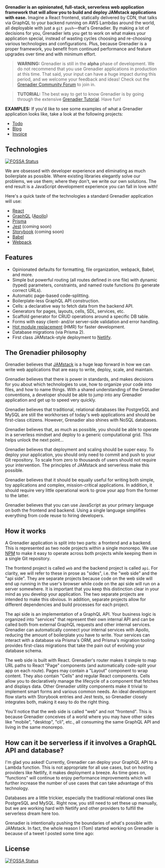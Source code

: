 **Grenadier is an opinionated, full-stack, serverless web application framework
that will allow you to build and deploy JAMstack applications with ease.**
Imagine a React frontend, statically delivered by CDN, that talks via GraphQL to
your backend running on AWS Lambdas around the world, all deployable with just a
`git push`—that's Grenadier. By making a lot of decisions for you, Grenadier lets
you get to work on what makes your application special, instead of wasting
cycles choosing and re-choosing various technologies and configurations. Plus,
because Grenadier is a proper framework, you benefit from continued performance
and feature upgrades over time and with minimum effort.

> **WARNING:** Grenadier is still in the **alpha** phase of development. We do not
> recommend that you use Grenadier applications in production at this time. That said,
> your input can have a huge impact during this period, and we welcome your feedback
> and ideas! Check out the [Grenadier Community
> Forum](https://community.grenadierjs.web.app/) to join in.

> **TUTORIAL:** The best way to get to know Grenadier is by going through the extensive
> [Grenadier Tutorial](https://grenadierjs.web.app/tutorial). Have fun!

**EXAMPLES:** If you'd like to see some examples of what a Grenadier application looks
like, take a look at the following projects:

-   [Todo](https://github.com/grenadierjs/example-todo)
-   [Blog](https://github.com/grenadierjs/example-blog)
-   [Invoice](https://github.com/grenadierjs/example-invoice)

## Technologies
[![FOSSA Status](https://app.fossa.com/api/projects/git%2Bgithub.com%2FGrenadierJS%2Fgrenadier.svg?type=shield)](https://app.fossa.com/projects/git%2Bgithub.com%2FGrenadierJS%2Fgrenadier?ref=badge_shield)


We are obsessed with developer experience and eliminating as much boilerplate as
possible. Where existing libraries elegantly solve our problems, we use them;
where they don't, we write our own solutions. The end result is a JavaScript
development experience you can fall in love with!

Here's a quick taste of the technologies a standard Grenadier application will
use:

-   [React](https://reactjs.org/)
-   [GraphQL](https://graphql.org/) ([Apollo](https://github.com/apollographql))
-   [Prisma](https://www.prisma.io/)
-   [Jest](https://jestjs.io/) (coming soon)
-   [Storybook](https://storybook.js.org/) (coming soon)
-   [Babel](https://babeljs.io/)
-   [Webpack](https://webpack.js.org/)

## Features

-   Opinionated defaults for formatting, file organization, webpack, Babel, and more.
-   Simple but powerful routing (all routes defined in one file) with dynamic (typed) parameters, constraints, and named route functions (to generate correct URLs).
-   Automatic page-based code-splitting.
-   Boilerplate-less GraphQL API construction.
-   Cells: a declarative way to fetch data from the backend API.
-   Generators for pages, layouts, cells, SDL, services, etc.
-   Scaffold generator for CRUD operations around a specific DB table.
-   Forms with easy client- and/or server-side validation and error handling.
-   [Hot module replacement](https://webpack.js.org/concepts/hot-module-replacement/) (HMR) for faster development.
-   Database migrations (via Prisma 2).
-   First class JAMstack-style deployment to [Netlify](https://www.netlify.com/).

## The Grenadier philosophy

Grenadier believes that [JAMstack](https://jamstack.org/) is a huge leap forward in how we can write web
applications that are easy to write, deploy, scale, and maintain.

Grenadier believes that there is power in standards, and makes decisions for you
about which technologies to use, how to organize your code into files, and how to
name things. With a shared understanding of the Grenadier conventions, a developer
should be able to jump into any Grenadier application and get up to speed very
quickly.

Grenadier believes that traditional, relational databases like PostgreSQL and
MySQL are still the workhorses of today's web applications and should be first-class
citizens. However, Grenadier also shines with NoSQL databases.

Grenadier believes that, as much as possible, you should be able to operate in a
serverless mindset and deploy to a generic computational grid. This helps unlock
the next point...

Grenadier believes that deployment and scaling should be super easy. To deploy
your application, you should only need to commit and push to your Git
repository. To scale from zero to thousands of users should not require your
intervention. The principles of JAMstack and serverless make this possible.

Grenadier believes that it should be equally useful for writing both simple, toy
applications and complex, mission-critical applications. In addition, it should
require very little operational work to grow your app from the former to the
latter.

Grenadier believes that you can use JavaScript as your primary language on both
the frontend and backend. Using a single language simplifies everything
from code reuse to hiring developers.

## How it works

A Grenadier application is split into two parts: a frontend and a backend. This is
represented as two node projects within a single monorepo. We use [NPM](https://docs.npmjs.com/) to make
it easy to operate across both projects while keeping them in a single
Git repository.

The frontend project is called `web` and the backend project is called `api`.
For clarity, we will refer to these in prose as "sides", i.e. the "web side" and
the "api side". They are separate projects because code on the web side will end
up running in the user's browser while code on the api side will run on a server
somewhere. It is important that you keep this distinction clear in your mind as
you develop your application. The two separate projects are intended to make
this obvious. In addition, separate projects allow for different dependencies
and build processes for each project.

The api side is an implementation of a GraphQL API. Your business logic is
organized into "services" that represent their own internal API and can be
called both from external GraphQL requests and other internal services. Grenadier
can automatically connect your internal services with Apollo, reducing the
amount of boilerplate you have to write. Your services can interact with a
database via Prisma's ORM, and Prisma's migration tooling provides first-class
migrations that take the pain out of evolving your database schema.

The web side is built with React. Grenadier's router makes it simple to map URL
paths to React "Page" components (and automatically code-split your app on each
route). Pages may contain a "Layout" component to wrap content. They also
contain "Cells" and regular React components. Cells allow you to declaratively
manage the lifecycle of a component that fetches and displays data. Other
Grenadier utility components make it trivial to implement smart forms and various
common needs. An ideal development flow starts with Storybook entries and Jest
tests, so Grenadier closely integrates both, making it easy to do the right thing.

You'll notice that the web side is called "web" and not "frontend". This is
because Grenadier conceives of a world where you may have other sides like
"mobile", "desktop", "cli", etc., all consuming the same GraphQL API and living
in the same monorepo.

## How can it be serverless if it involves a GraphQL API and database?

I'm glad you asked! Currently, Grenadier can deploy your GraphQL API to a Lambda
function. This is not appropriate for all use cases, but on hosting providers
like Netlify, it makes deployment a breeze. As time goes on, "functions" will
continue to enjoy performance improvements which will further increase the
number of use cases that can take advantage of this technology.

Databases are a little trickier, especially the traditional relational ones
like PostgreSQL and MySQL. Right now, you still need to set these up manually,
but we are working hard with Netlify and other providers to fulfill the
serverless dream here too.

Grenadier is intentionally pushing the boundaries of what's possible with
JAMstack. In fact, the whole reason I (Tom) started working on Grenadier is
because of a tweet I posted some time ago:


## License
[![FOSSA Status](https://app.fossa.com/api/projects/git%2Bgithub.com%2FGrenadierJS%2Fgrenadier.svg?type=large)](https://app.fossa.com/projects/git%2Bgithub.com%2FGrenadierJS%2Fgrenadier?ref=badge_large)